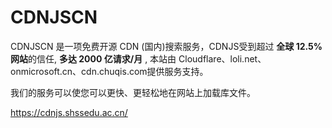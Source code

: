 # CDNJSCN

CDNJSCN 是一项免费开源 CDN (国内)搜索服务，CDNJS受到超过 **全球 12.5% 网站**的信任,  **多达 2000 亿请求/月** , 本站由 Cloudflare、loli.net、onmicrosoft.cn、cdn.chuqis.com提供服务支持。

我们的服务可以使您可以更快、更轻松地在网站上加载库文件。

https://cdnjs.shssedu.ac.cn/
